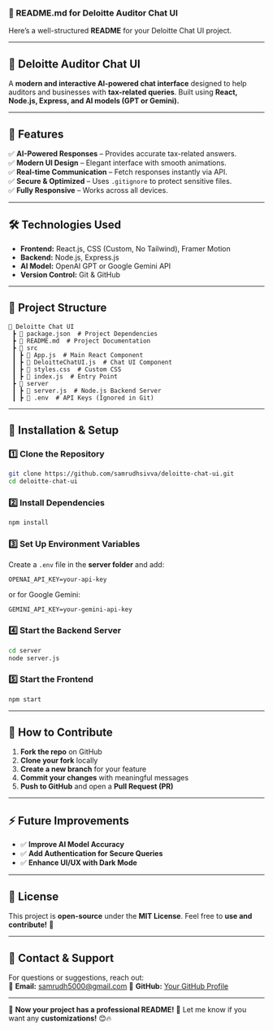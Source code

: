 ### **📌 README.md for Deloitte Auditor Chat UI**  
Here’s a well-structured **README** for your Deloitte Chat UI project.

---

## **📝 Deloitte Auditor Chat UI**
A **modern and interactive AI-powered chat interface** designed to help auditors and businesses with **tax-related queries**. Built using **React, Node.js, Express, and AI models (GPT or Gemini).**

---

## **🚀 Features**
✅ **AI-Powered Responses** – Provides accurate tax-related answers.  
✅ **Modern UI Design** – Elegant interface with smooth animations.  
✅ **Real-time Communication** – Fetch responses instantly via API.  
✅ **Secure & Optimized** – Uses `.gitignore` to protect sensitive files.  
✅ **Fully Responsive** – Works across all devices.  

---

## **🛠️ Technologies Used**
- **Frontend:** React.js, CSS (Custom, No Tailwind), Framer Motion  
- **Backend:** Node.js, Express.js  
- **AI Model:** OpenAI GPT or Google Gemini API  
- **Version Control:** Git & GitHub  

---

## **📂 Project Structure**
```
📂 Deloitte Chat UI
 ┣ 📜 package.json  # Project Dependencies
 ┣ 📜 README.md  # Project Documentation
 ┣ 📂 src
 ┃ ┣ 📜 App.js  # Main React Component
 ┃ ┣ 📜 DeloitteChatUI.js  # Chat UI Component
 ┃ ┣ 📜 styles.css  # Custom CSS
 ┃ ┣ 📜 index.js  # Entry Point
 ┣ 📂 server
 ┃ ┣ 📜 server.js  # Node.js Backend Server
 ┃ ┣ 📜 .env  # API Keys (Ignored in Git)
```

---

## **🔧 Installation & Setup**
### **1️⃣ Clone the Repository**
```sh
git clone https://github.com/samrudhsivva/deloitte-chat-ui.git
cd deloitte-chat-ui
```

### **2️⃣ Install Dependencies**
```sh
npm install
```

### **3️⃣ Set Up Environment Variables**
Create a `.env` file in the **server folder** and add:
```
OPENAI_API_KEY=your-api-key
```
or for Google Gemini:
```
GEMINI_API_KEY=your-gemini-api-key
```

### **4️⃣ Start the Backend Server**
```sh
cd server
node server.js
```

### **5️⃣ Start the Frontend**
```sh
npm start
```

---

## **🔄 How to Contribute**
1. **Fork the repo** on GitHub  
2. **Clone your fork** locally  
3. **Create a new branch** for your feature  
4. **Commit your changes** with meaningful messages  
5. **Push to GitHub** and open a **Pull Request (PR)**  

---

## **⚡ Future Improvements**
- ✅ **Improve AI Model Accuracy**  
- ✅ **Add Authentication for Secure Queries**  
- ✅ **Enhance UI/UX with Dark Mode**  

---

## **📜 License**
This project is **open-source** under the **MIT License**. Feel free to **use and contribute!** 🚀  

---

## **💬 Contact & Support**
For questions or suggestions, reach out:  
📧 **Email:** samrudh5000@gmail.com 
🐙 **GitHub:** [Your GitHub Profile](https://github.com/samrudhsivva)  

---

🚀 **Now your project has a professional README!** 🎯 Let me know if you want any **customizations!** 😊🔥
